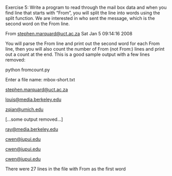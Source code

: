 Exercise 5: Write a program to read through the mail box data and when you find line that starts with “From”, you will split the line into words using the split function. We are interested in who sent the message, which is the second word on the From line.

From stephen.marquard@uct.ac.za Sat Jan 5 09:14:16 2008

You will parse the From line and print out the second word for each From line, then you will also count the number of From (not From:) lines and print out a count at the end. This is a good sample output with a few lines removed:

python fromcount.py

Enter a file name: mbox-short.txt

stephen.marquard@uct.ac.za

louis@media.berkeley.edu

zqian@umich.edu

[...some output removed...]

ray@media.berkeley.edu

cwen@iupui.edu

cwen@iupui.edu

cwen@iupui.edu

There were 27 lines in the file with From as the first word
